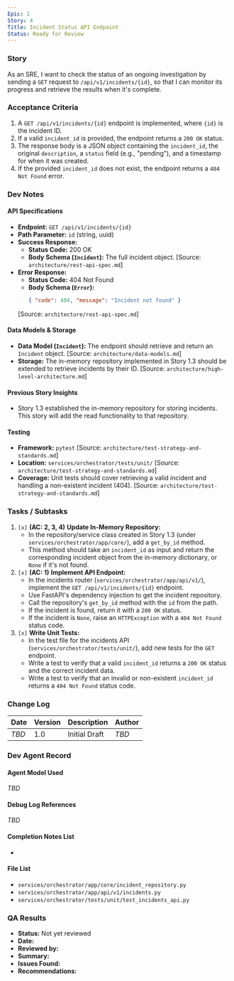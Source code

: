 ```yaml
---
Epic: 1
Story: 4
Title: Incident Status API Endpoint
Status: Ready for Review
---
```


### Story

As an SRE, I want to check the status of an ongoing investigation by sending a `GET` request to `/api/v1/incidents/{id}`, so that I can monitor its progress and retrieve the results when it's complete.

### Acceptance Criteria

1.  A `GET /api/v1/incidents/{id}` endpoint is implemented, where `{id}` is the incident ID.
2.  If a valid `incident_id` is provided, the endpoint returns a `200 OK` status.
3.  The response body is a JSON object containing the `incident_id`, the original `description`, a `status` field (e.g., "pending"), and a timestamp for when it was created.
4.  If the provided `incident_id` does not exist, the endpoint returns a `404 Not Found` error.

### Dev Notes

#### API Specifications
- **Endpoint:** `GET /api/v1/incidents/{id}`
- **Path Parameter:** `id` (string, uuid)
- **Success Response:**
  - **Status Code:** 200 OK
  - **Body Schema (`Incident`):** The full incident object. [Source: `architecture/rest-api-spec.md`]
- **Error Response:**
  - **Status Code:** 404 Not Found
  - **Body Schema (`Error`):** 
    ```json
    { "code": 404, "message": "Incident not found" }
    ```
  [Source: `architecture/rest-api-spec.md`]

#### Data Models & Storage
- **Data Model (`Incident`):** The endpoint should retrieve and return an `Incident` object. [Source: `architecture/data-models.md`]
- **Storage:** The in-memory repository implemented in Story 1.3 should be extended to retrieve incidents by their ID. [Source: `architecture/high-level-architecture.md`]

#### Previous Story Insights
- Story 1.3 established the in-memory repository for storing incidents. This story will add the read functionality to that repository.

#### Testing
- **Framework:** `pytest` [Source: `architecture/test-strategy-and-standards.md`]
- **Location:** `services/orchestrator/tests/unit/` [Source: `architecture/test-strategy-and-standards.md`]
- **Coverage:** Unit tests should cover retrieving a valid incident and handling a non-existent incident (404). [Source: `architecture/test-strategy-and-standards.md`]

### Tasks / Subtasks

1.  `[x]` **(AC: 2, 3, 4)** **Update In-Memory Repository:**
    - In the repository/service class created in Story 1.3 (under `services/orchestrator/app/core/`), add a `get_by_id` method.
    - This method should take an `incident_id` as input and return the corresponding incident object from the in-memory dictionary, or `None` if it's not found.
2.  `[x]` **(AC: 1)** **Implement API Endpoint:**
    - In the incidents router (`services/orchestrator/app/api/v1/`), implement the `GET /api/v1/incidents/{id}` endpoint.
    - Use FastAPI's dependency injection to get the incident repository.
    - Call the repository's `get_by_id` method with the `id` from the path.
    - If the incident is found, return it with a `200 OK` status.
    - If the incident is `None`, raise an `HTTPException` with a `404 Not Found` status code.
3.  `[x]` **Write Unit Tests:**
    - In the test file for the incidents API (`services/orchestrator/tests/unit/`), add new tests for the `GET` endpoint.
    - Write a test to verify that a valid `incident_id` returns a `200 OK` status and the correct incident data.
    - Write a test to verify that an invalid or non-existent `incident_id` returns a `404 Not Found` status code.

### Change Log

| Date | Version | Description | Author |
| --- | --- | --- | --- |
| _TBD_ | 1.0 | Initial Draft | _TBD_ |

### Dev Agent Record

#### Agent Model Used
_TBD_

#### Debug Log References
_TBD_

#### Completion Notes List
-

#### File List
- `services/orchestrator/app/core/incident_repository.py`
- `services/orchestrator/app/api/v1/incidents.py`
- `services/orchestrator/tests/unit/test_incidents_api.py`

### QA Results

- **Status:** Not yet reviewed
- **Date:**
- **Reviewed by:**
- **Summary:**
- **Issues Found:**
- **Recommendations:**
